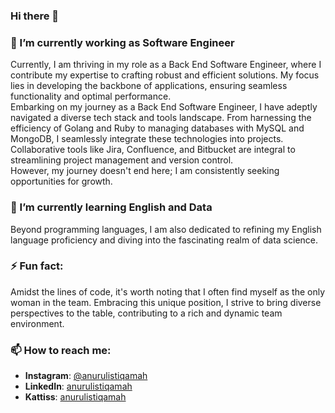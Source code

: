 ### Hi there 👋

### 🔭 I’m currently working as Software Engineer
Currently, I am thriving in my role as a Back End Software Engineer, where I contribute my expertise to crafting robust and efficient solutions. My focus lies in developing the backbone of applications, ensuring seamless functionality and optimal performance.\
Embarking on my journey as a Back End Software Engineer, I have adeptly navigated a diverse tech stack and tools landscape. From harnessing the efficiency of Golang and Ruby to managing databases with MySQL and MongoDB, I seamlessly integrate these technologies into projects. Collaborative tools like Jira, Confluence, and Bitbucket are integral to streamlining project management and version control.\
However, my journey doesn't end here; I am consistently seeking opportunities for growth. 

### 🌱 I’m currently learning English and Data
Beyond programming languages, I am also dedicated to refining my English language proficiency and diving into the fascinating realm of data science.

### ⚡ Fun fact: 
Amidst the lines of code, it's worth noting that I often find myself as the only woman in the team. Embracing this unique position, I strive to bring diverse perspectives to the table, contributing to a rich and dynamic team environment.

### 📫 How to reach me: 
- **Instagram**: [@anurulistiqamah](https://www.instagram.com/anurulistiqamah/)
- **LinkedIn**:  [anurulistiqamah](https://www.linkedin.com/in/anurulistiqamah/)
- **Kattiss**: [anurulistiqamah](https://open.kattis.com/users/anurulistiqamah)
